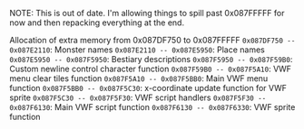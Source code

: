NOTE: This is out of date. I'm allowing things to spill past 0x087FFFFF for now
      and then repacking everything at the end.


Allocation of extra memory from 0x087DF750 to 0x087FFFFF
`0x087DF750 -- 0x087E2110`: Monster names
`0x087E2110 -- 0x087E5950`: Place names
`0x087E5950 -- 0x087F5950`: Bestiary descriptions
`0x087F5950 -- 0x087F59B0`: Custom newline control character function
`0x087F59B0 -- 0x087F5A10`: VWF menu clear tiles function
`0x087F5A10 -- 0x087F5BB0`: Main VWF menu function
`0x087F5BB0 -- 0x087F5C30`: x-coordinate update function for VWF sprite
`0x087F5C30 -- 0x087F5F30`: VWF script handlers
`0x087F5F30 -- 0x087F6130`: Main VWF script function
`0x087F6130 -- 0x087F6330`: VWF sprite function
